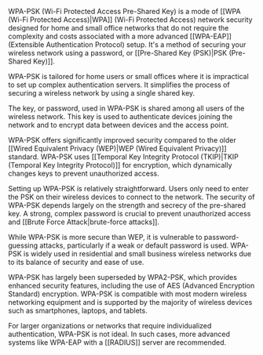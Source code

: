 WPA-PSK (Wi-Fi Protected Access Pre-Shared Key) is a mode of [[WPA (Wi-Fi Protected Access)|WPA]] (Wi-Fi Protected Access) network security designed for home and small office networks that do not require the complexity and costs associated with a more advanced [[WPA-EAP]] (Extensible Authentication Protocol) setup. It's a method of securing your wireless network using a password, or [[Pre-Shared Key (PSK)|PSK (Pre-Shared Key)]].

WPA-PSK is tailored for home users or small offices where it is impractical to set up complex authentication servers. It simplifies the process of securing a wireless network by using a single shared key.

The key, or password, used in WPA-PSK is shared among all users of the wireless network. This key is used to authenticate devices joining the network and to encrypt data between devices and the access point.

WPA-PSK offers significantly improved security compared to the older [[Wired Equivalent Privacy (WEP)|WEP (Wired Equivalent Privacy)]] standard. WPA-PSK uses [[Temporal Key Integrity Protocol (TKIP)|TKIP (Temporal Key Integrity Protocol)]] for encryption, which dynamically changes keys to prevent unauthorized access.

Setting up WPA-PSK is relatively straightforward. Users only need to enter the PSK on their wireless devices to connect to the network. The security of WPA-PSK depends largely on the strength and secrecy of the pre-shared key. A strong, complex password is crucial to prevent unauthorized access and [[Brute Force Attack|brute-force attacks]].

While WPA-PSK is more secure than WEP, it is vulnerable to password-guessing attacks, particularly if a weak or default password is used. WPA-PSK is widely used in residential and small business wireless networks due to its balance of security and ease of use.

WPA-PSK has largely been superseded by WPA2-PSK, which provides enhanced security features, including the use of AES (Advanced Encryption Standard) encryption. WPA-PSK is compatible with most modern wireless networking equipment and is supported by the majority of wireless devices such as smartphones, laptops, and tablets.

For larger organizations or networks that require individualized authentication, WPA-PSK is not ideal. In such cases, more advanced systems like WPA-EAP with a [[RADIUS]] server are recommended.
